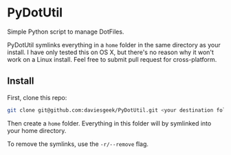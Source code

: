 PyDotUtil
=========

Simple Python script to manage DotFiles.

PyDotUtil symlinks everything in a `home` folder in the same directory as your install. I have only tested this on OS X, but there's no reason why it won't work on a Linux install. Feel free to submit pull request for cross-platform.

## Install

First, clone this repo: 
```bash
git clone git@github.com:daviesgeek/PyDotUtil.git <your destination folder>
```
Then create a `home` folder. Everything in this folder will by symlinked into your home directory.

To remove the symlinks, use the `-r/--remove` flag.
